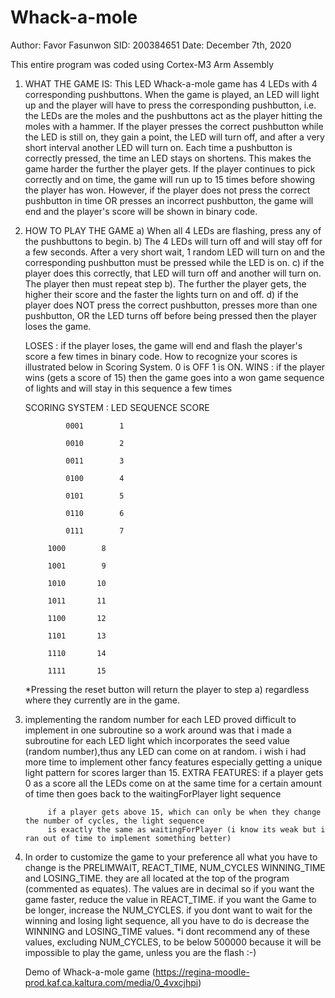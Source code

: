 # Whack-a-mole
Author: Favor Fasunwon
SID: 200384651
Date: December 7th, 2020

This entire program was coded using Cortex-M3 Arm Assembly

1) WHAT THE GAME IS: 
	This LED Whack-a-mole game has 4 LEDs with 4 corresponding pushbuttons. 
	When the game is played, an LED will light up and the player will have to 
	press the corresponding pushbutton, i.e. the LEDs are the moles and the 
	pushbuttons act as the player hitting the moles with a hammer. If the player 
	presses the correct pushbutton while the LED is still on, they gain a point, 
	the LED will turn off, and after a very short interval another LED will 
	turn on. Each time a pushbutton is correctly pressed, the time an LED stays 
	on shortens. This makes the game harder the further the player gets. If the 
	player continues to pick correctly and on time, the game will run up to 15 
	times before showing the player has won. However, if the player does not press 
	the correct pushbutton in time OR presses an incorrect pushbutton, the game 
	will end and the player's score will be shown in binary code.  

2) HOW TO PLAY THE GAME
	a) When all 4 LEDs are flashing, press any of the pushbuttons to begin. 
	b) The 4 LEDs will turn off and will stay off for a few seconds. 
	   After a very short wait, 1 random LED will turn on and the corresponding 
	   pushbutton must be pressed while the LED is on. 
	c) if the player does this correctly, that LED will turn off and another 
	   will turn on. The player then must repeat step b). The further the 
	   player gets, the higher their score and the faster the lights turn 
	   on and off.
	d) if the player does NOT press the correct pushbutton, presses more than
	   one pushbutton, OR the LED turns off before being pressed then the player
	   loses the game. 


	LOSES : if the player loses, the game will end and flash the player's score a few times
		 in binary code. How to recognize your scores is illustrated below in Scoring System.
		 0 is OFF 1 is ON.
	WINS : if the player wins (gets a score of 15) then the game goes into a 
     	      won game sequence of lights and will stay in this sequence a few times 


	SCORING SYSTEM : 
		LED SEQUENCE	SCORE
		
		    	0001	    1
			
		    	0010	    2
			
		    	0011	    3
			
		    	0100	    4
			
		    	0101	    5
			
		    	0110	    6
			
		    	0111	    7
			
			1000	    8
			
			1001	    9	
			    
			1010	   10
			    
			1011	   11
			    
			1100	   12
			    
			1101	   13
			    
			1110	   14
			    
			1111	   15

	*Pressing the reset button will return the player to step a) regardless where
	 they currently are in the game.  

3) implementing the random number for each LED proved difficult to implement in one subroutine so a work around
   was that i made a subroutine for each LED light which incorporates the seed value (random number),thus
   any LED can come on at random. i wish i had more time to implement other fancy features especially getting a unique
   light pattern for scores larger than 15.
	EXTRA FEATURES: if a player gets 0 as a score all the LEDs come on at the same time for a certain amount of time
			then goes back to the waitingForPlayer light sequence

			if a player gets above 15, which can only be when they change the number of cycles, the light sequence
			is exactly the same as waitingForPlayer (i know its weak but i ran out of time to implement something better)



4) In order to customize the game to your preference all what you have to change is the PRELIMWAIT, REACT_TIME, NUM_CYCLES
   WINNING_TIME and LOSING_TIME. they are all located at the top of the program (commented as equates). The values are in decimal 
   so if you want the game faster, reduce the value in REACT_TIME. if you want the Game to be longer, increase the NUM_CYCLES.
   if you dont want to wait for the winning and losing light sequence, all you have to do is decrease the WINNING and LOSING_TIME values.
   *i dont recommend any of these values, excluding NUM_CYCLES, to be below 500000 because it will be impossible to play the game, unless 
    you are the flash :-)
    
    Demo of Whack-a-mole game (https://regina-moodle-prod.kaf.ca.kaltura.com/media/0_4vxcjhpi)
